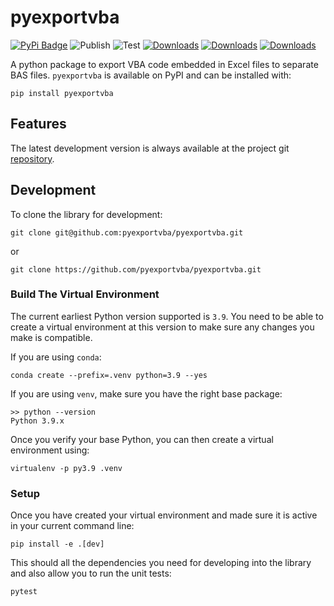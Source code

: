 # pyexportvba

[![PyPi Badge](https://img.shields.io/pypi/v/pyexportvba)](https://pypi.org/project/pyexportvba/)
![Publish](https://github.com/pyexportvba/pyexportvba/workflows/Publish/badge.svg)
![Test](https://github.com/pyexportvba/pyexportvba/workflows/Test/badge.svg)
[![Downloads](https://static.pepy.tech/personalized-badge/pyexportvba?period=week&units=international_system&left_color=black&right_color=orange&left_text=Last%20Week)](https://pepy.tech/project/pyexportvba)
[![Downloads](https://static.pepy.tech/personalized-badge/pyexportvba?period=month&units=international_system&left_color=black&right_color=orange&left_text=Month)](https://pepy.tech/project/pyexportvba)
[![Downloads](https://static.pepy.tech/personalized-badge/pyexportvba?period=total&units=international_system&left_color=black&right_color=orange&left_text=Total)](https://pepy.tech/project/pyexportvba)

A python package to export VBA code embedded in Excel files to separate BAS files.
`pyexportvba` is available on PyPI and can be installed with:

    pip install pyexportvba

## Features

The latest development version is always available at the project git
[repository](https://github.com/pyexportvba/pyexportvba).

## Development

To clone the library for development:

    git clone git@github.com:pyexportvba/pyexportvba.git

or

    git clone https://github.com/pyexportvba/pyexportvba.git

### Build The Virtual Environment

The current earliest Python version supported is `3.9`.
You need to be able to create a virtual environment at this version to make sure any changes you make is compatible.

If you are using `conda`:

    conda create --prefix=.venv python=3.9 --yes

If you are using `venv`, make sure you have the right base package:

    >> python --version
    Python 3.9.x

Once you verify your base Python, you can then create a virtual environment using:

    virtualenv -p py3.9 .venv

### Setup

Once you have created your virtual environment and made sure it is active in your current command line:

    pip install -e .[dev]

This should all the dependencies you need for developing into the library and also allow you to run the unit tests:

    pytest
